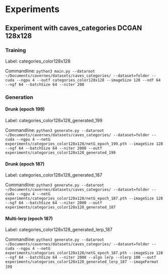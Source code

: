 # Experiments

## Experiment with caves_categories DCGAN 128x128

### Training

Label: categories_color128x128

Commandline:
```python3 main.py --dataroot ~/Documents/cavernes/datasets/caves_categories/ --dataset=folder --cuda --ngpu 4 --outf categories_color128x128 --imageSize 128 --ndf 64 --ngf 64 --batchSize 64 --niter 200```


### Generation

#### Drunk (epoch 199)

Label:
categories_color128x128_generated_199

Commandline:
```python3 generate.py --dataroot ~/Documents/cavernes/datasets/caves_categories/ --dataset=folder --cuda --ngpu 4 --netG experiments/categories_color128x128/netG_epoch_199.pth --imageSize 128 --ngf 64 --batchSize 64 --niter 2000 --outf experiments/categories_color128x128_generated_199```

#### Drunk (epoch 187)

Label:
categories_color128x128_generated_187

Commandline:
```python3 generate.py --dataroot ~/Documents/cavernes/datasets/caves_categories/ --dataset=folder --cuda --ngpu 4 --netG experiments/categories_color128x128/netG_epoch_187.pth --imageSize 128 --ngf 64 --batchSize 64 --niter 2000 --outf experiments/categories_color128x128_generated_187```

#### Multi-lerp (epoch 187)

Label:
categories_color128x128_generated_lerp_187

Commandline:
```python3 generate.py --dataroot ~/Documents/cavernes/datasets/caves_categories/ --dataset=folder --cuda --ngpu 4 --netG experiments/categories_color128x128/netG_epoch_187.pth --imageSize 128 --ngf 64 --batchSize 64 --niter 2000 --algo lerp --nlerp 100 --outf experiments/categories_color128x128_generated_lerp_187 --imageFormat jpg```
